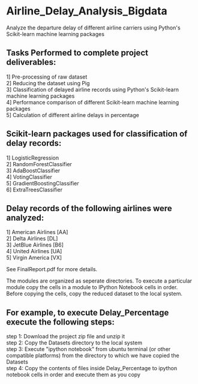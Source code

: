 # Airline_Delay_Analysis_Bigdata
Analyze the departure delay of different airline carriers using Python's Scikit-learn machine learning packages

Tasks Performed to complete project deliverables:
-------------------------------------------------
1] Pre-processing of raw dataset  
2] Reducing the dataset using Pig  
3] Classification of delayed airline records using Python's Scikit-learn machine learning packages  
4] Performance comparison of different Scikit-learn machine learning packages  
5] Calculation of different airline delays in percentage  

Scikit-learn packages used for classification of delay records:
---------------------------------------------------------------
1] LogisticRegression  
2] RandomForestClassifier  
3] AdaBoostClassifier  
4] VotingClassifier  
5] GradientBoostingClassifier  
6] ExtraTreesClassifier  

Delay records of the following airlines were analyzed:
------------------------------------------------------
1] American Airlines [AA]  
2] Delta Airlines [DL]  
3] JetBlue Airlines [B6]  
4] United Airlines [UA]  
5] Virgin America [VX]  

See FinalReport.pdf for more details.

The modules are organized as seperate directories. To execute a particular module copy the cells in a module to IPython Notebook cells in order. Before copying the cells, copy the reduced dataset to the local system. 

For example, to execute Delay_Percentage execute the following steps:
---------------------------------------------------------------------

step 1: Download the project zip file and unzip it  
step 2: Copy the Datasets directory to the local system  
step 3: Execute "ipython notebook" from ubuntu terminal (or other compatible platforms) from the directory to which we have copied the Datasets  
step 4: Copy the contents of files inside Delay_Percentage to ipython notebook cells in order and execute them as you copy

